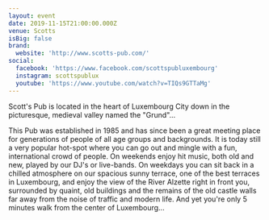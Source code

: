 ```yaml
---
layout: event
date: 2019-11-15T21:00:00.000Z
venue: Scotts
isBig: false
brand:
  website: 'http://www.scotts-pub.com/'
social:
  facebook: 'https://www.facebook.com/scottspubluxembourg'
  instagram: scottspublux
  youtube: 'https://www.youtube.com/watch?v=TIQs9GTTaMg'
---
```


Scott's Pub is located in the heart of Luxembourg City down in the picturesque, medieval valley named the "Grund"...

This Pub was established in 1985 and has since been a great meeting place for generations of people of all age groups and backgrounds. It is today still a very popular hot-spot where you can go out and mingle with a fun, international crowd of people. On weekends enjoy hit music, both old and new, played by our DJ's or live-bands. On weekdays you can sit back in a chilled atmosphere on our spacious sunny terrace, one of the best terraces in Luxembourg, and enjoy the view of the River Alzette right in front you, surrounded by quaint, old buildings and the remains of the old castle walls far away from the noise of traffic and modern life. And yet you're only 5 minutes walk from the center of Luxembourg...
